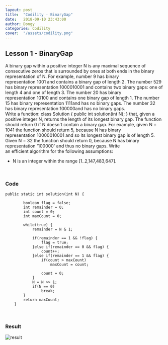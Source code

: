 ```yaml
---
layout: post
title:  "Codility - BinaryGap"
date:   2018-09-10 23:43:00
author: Dongy
categories: Codility
cover:  "/assets/codility.png"
---
```


## Lesson 1 - BinaryGap

A binary gap within a positive integer N is any maximal sequence of consecutive zeros that is surrounded by ones at both ends in the binary representation of N.
For example, number 9 has binary representation 1001 and contains a binary gap of length 2. 
The number 529 has binary representation 1000010001 and contains two binary gaps: one of length 4 and one of length 3. 
The number 20 has binary representation 10100 and contains one binary gap of length 1. 
The number 15 has binary representation 1111and has no binary gaps. The number 32 has binary representation 100000and has no binary gaps.
<br>
Write a function:
class Solution { public int solution(int N); }
that, given a positive integer N, returns the length of its longest binary gap. 
The function should return 0 if N doesn't contain a binary gap.
For example, given N = 1041 the function should return 5, because N has binary representation 10000010001 and so its longest binary gap is of length 5. Given N = 32 the function should return 0, because N has binary representation '100000' and thus no binary gaps.
Write an efficient algorithm for the following assumptions:
* N is an integer within the range [1..2,147,483,647].
<br>

### Code

```
public static int solution(int N) {
		
		boolean flag = false;
		int remainder = 0;
		int count = 0;
		int maxCount = 0;

		while(true) {
			remainder = N & 1;
			
			if(remainder == 1 && !flag) {
				flag = true;
			}else if(remainder == 0 && flag) {
				count++;
			}else if(remainder == 1 && flag) {
				if(count > maxCount)
					maxCount = count;
				
				count = 0;
			}
			N = N >> 1;
			if(N == 0)
				break;
	    }
		return maxCount;
	}
```
<br>

### Result
<img src="{{ site.baseurl }}/assets/codility_result1.png" title="result" class="result">
